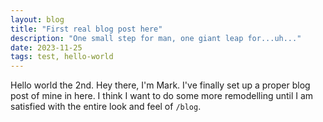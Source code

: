 ```yaml
---
layout: blog
title: "First real blog post here"
description: "One small step for man, one giant leap for...uh..."
date: 2023-11-25
tags: test, hello-world
---
```


Hello world the 2nd. Hey there, I'm Mark. I've finally set up a proper blog post of mine in here. I think I want to do some more remodelling until I am satisfied with the entire look and feel of <code>/blog</code>.
